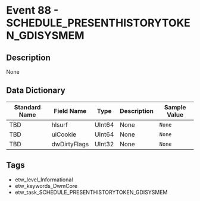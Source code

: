 # Event 88 - SCHEDULE_PRESENTHISTORYTOKEN_GDISYSMEM

## Description
None

## Data Dictionary
|Standard Name|Field Name|Type|Description|Sample Value|
|---|---|---|---|---|
|TBD|hlsurf|UInt64|None|`None`|
|TBD|uiCookie|UInt64|None|`None`|
|TBD|dwDirtyFlags|UInt32|None|`None`|

## Tags
* etw_level_Informational
* etw_keywords_DwmCore
* etw_task_SCHEDULE_PRESENTHISTORYTOKEN_GDISYSMEM